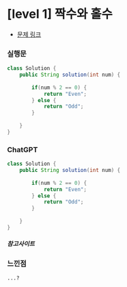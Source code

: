 # [level 1] 짝수와 홀수

* [문제 링크](https://school.programmers.co.kr/learn/courses/30/lessons/12937)


### 실행문
```java
class Solution {
    public String solution(int num) {
        
        if(num % 2 == 0) {
            return "Even";
        } else {
            return "Odd";
        }
        
    }
}
```

### ChatGPT
```java
class Solution {
    public String solution(int num) {
        
        if(num % 2 == 0) {
            return "Even";
        } else {
            return "Odd";
        }
        
    }
}
```

##### 참고사이트

### 느낀점
```
...?
``` 

